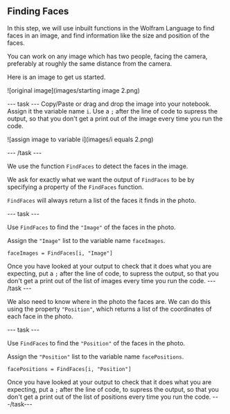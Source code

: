 ## Finding Faces

In this step, we will use inbuilt functions in the Wolfram Language to find faces in an image, and find information like the size and position of the faces.

You can work on any image which has two people, facing the camera, preferably at roughly the same distance from the camera.

Here is an image to get us started.


![original image](images/starting image 2.png)

--- task ---
Copy/Paste or drag and drop the image into your notebook. Assign it the variable name `i`. Use a `;` after the line of code to supress the output, so that you don't get a print out of the image every time you run the code.

![assign image to variable i](images/i equals 2.png)

--- /task ---

We use the function `FindFaces` to detect the faces in the image.

We ask for exactly what we want the output of `FindFaces` to be by specifying a property of the `FindFaces` function.

`FindFaces` will always return a list of the faces it finds in the photo.

--- task ---

Use `FindFaces` to find the `"Image"` of the faces in the photo.

Assign the `"Image"` list to the variable name `faceImages`.

```
faceImages = FindFaces[i, "Image"]
```

Once you have looked at your output to check that it does what you are expecting, put a `;` after the line of code, to supress the output, so that you don't get a print out of the list of images every time you run the code.
--- /task ---

We also need to know where in the photo the faces are. We can do this using the property `"Position"`, which returns a list of the coordinates of each face in the photo.

--- task ---

Use `FindFaces` to find the `"Position"` of the faces in the photo.

Assign the `"Position"` list to the variable name `facePositions`.

```
facePositions = FindFaces[i, "Position"]
```

Once you have looked at your output to check that it does what you are expecting, put a `;` after the line of code, to supress the output, so that you don't get a print out of the list of positions every time you run the code.
---/task---




